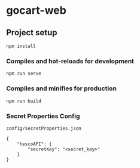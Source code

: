 # gocart-web

## Project setup
```
npm install
```

### Compiles and hot-reloads for development
```
npm run serve
```

### Compiles and minifies for production
```
npm run build
```

### Secret Properties Config

`config/secretProperties.json`
```
{
    "tescoAPI": {
        "secretKey": "<secret_key>"
    }
}
```
